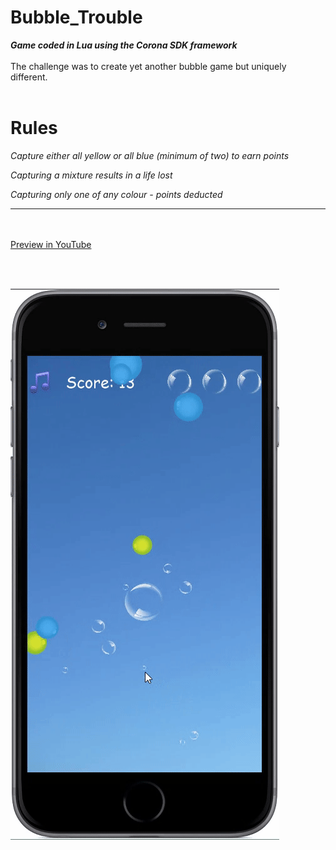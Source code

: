 # Bubble_Trouble
***Game coded in Lua using the Corona SDK framework***<br><br>
The challenge was to create yet another bubble game but uniquely different.<br><br>

**Rules**
==========
*Capture either all yellow or all blue (minimum of two) to earn points*

*Capturing a mixture results in a life lost*

*Capturing only one of any colour - points deducted*

----------

<br><br>
[Preview in YouTube](https://youtu.be/x1DRFS2TXGU)

<br><br>

![alt tag](https://github.com/iluso-6/Bubble_Trouble/blob/master/bb.gif?raw=true?raw=true?raw=true)
